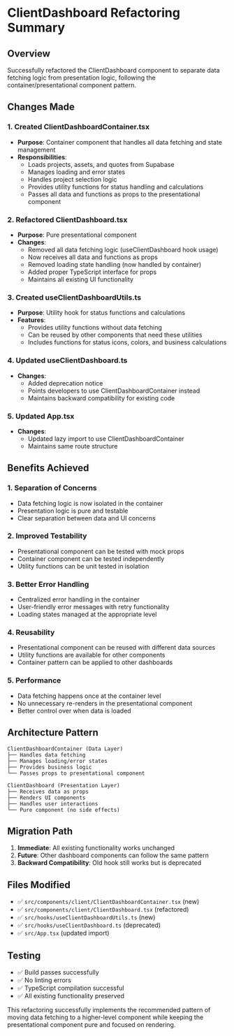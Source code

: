 # ClientDashboard Refactoring Summary

## Overview
Successfully refactored the ClientDashboard component to separate data fetching logic from presentation logic, following the container/presentational component pattern.

## Changes Made

### 1. Created ClientDashboardContainer.tsx
- **Purpose**: Container component that handles all data fetching and state management
- **Responsibilities**:
  - Loads projects, assets, and quotes from Supabase
  - Manages loading and error states
  - Handles project selection logic
  - Provides utility functions for status handling and calculations
  - Passes all data and functions as props to the presentational component

### 2. Refactored ClientDashboard.tsx
- **Purpose**: Pure presentational component
- **Changes**:
  - Removed all data fetching logic (useClientDashboard hook usage)
  - Now receives all data and functions as props
  - Removed loading state handling (now handled by container)
  - Added proper TypeScript interface for props
  - Maintains all existing UI functionality

### 3. Created useClientDashboardUtils.ts
- **Purpose**: Utility hook for status functions and calculations
- **Features**:
  - Provides utility functions without data fetching
  - Can be reused by other components that need these utilities
  - Includes functions for status icons, colors, and business calculations

### 4. Updated useClientDashboard.ts
- **Changes**:
  - Added deprecation notice
  - Points developers to use ClientDashboardContainer instead
  - Maintains backward compatibility for existing code

### 5. Updated App.tsx
- **Changes**:
  - Updated lazy import to use ClientDashboardContainer
  - Maintains same route structure

## Benefits Achieved

### 1. **Separation of Concerns**
- Data fetching logic is now isolated in the container
- Presentation logic is pure and testable
- Clear separation between data and UI concerns

### 2. **Improved Testability**
- Presentational component can be tested with mock props
- Container component can be tested independently
- Utility functions can be unit tested in isolation

### 3. **Better Error Handling**
- Centralized error handling in the container
- User-friendly error messages with retry functionality
- Loading states managed at the appropriate level

### 4. **Reusability**
- Presentational component can be reused with different data sources
- Utility functions are available for other components
- Container pattern can be applied to other dashboards

### 5. **Performance**
- Data fetching happens once at the container level
- No unnecessary re-renders in the presentational component
- Better control over when data is loaded

## Architecture Pattern

```
ClientDashboardContainer (Data Layer)
├── Handles data fetching
├── Manages loading/error states
├── Provides business logic
└── Passes props to presentational component

ClientDashboard (Presentation Layer)
├── Receives data as props
├── Renders UI components
├── Handles user interactions
└── Pure component (no side effects)
```

## Migration Path

1. **Immediate**: All existing functionality works unchanged
2. **Future**: Other dashboard components can follow the same pattern
3. **Backward Compatibility**: Old hook still works but is deprecated

## Files Modified

- ✅ `src/components/client/ClientDashboardContainer.tsx` (new)
- ✅ `src/components/client/ClientDashboard.tsx` (refactored)
- ✅ `src/hooks/useClientDashboardUtils.ts` (new)
- ✅ `src/hooks/useClientDashboard.ts` (deprecated)
- ✅ `src/App.tsx` (updated import)

## Testing

- ✅ Build passes successfully
- ✅ No linting errors
- ✅ TypeScript compilation successful
- ✅ All existing functionality preserved

This refactoring successfully implements the recommended pattern of moving data fetching to a higher-level component while keeping the presentational component pure and focused on rendering.
